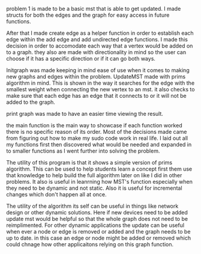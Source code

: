 
problem 1 is made to be a basic mst that is able to get updated. I made structs for both the edges and the graph for easy access in future functions.

After that I made create edge as a helper function in order to establish each edge within the add edge and add undirected edge functions. I made this decision in order to accomodate each way that a vertex would be added on to a graph. they also are made with directionality in mind so the user can choose if it has a specific direction or if it can go both ways.

Initgraph was made keeping in mind ease of use when it comes to making new graphs and edges within  the problem. UpdateMST made with prims algorithm in mind. This is shown in the way it searches for the edge with the smallest weight when connecting the new vertex to an mst. it also checks to make sure that each edge has an edge that it connects to or it will not be added to the graph. 

print graph was made to have an easier time viewing the result.

the main function is the main way to showcase if each function worked there is no specific reason of its order. Most of the decisions made came from figuring out how to make my sudo code work in real life. I laid out all my functions first then discovered what would be needed and expanded in to smaller functions as I went further into solving the problem.

The utility of this program is that it shows a simple version of prims algorithm. This can be used to help students learn a concept first them use that knowledge to help build the full algorithm later on like I did in other problems. It also is useful in leanrning how MST's function especially when they need to be dynamic and not static. Also it is useful for incremental changes which don't happen all at once. 

The utility of the algorithm its self can be useful in things like network design or other dynamic solutions. Here if new devices need to be added update mst would be helpful so that the whole graph does not need to be reimplimented. For other dynamic applications the update can be useful when ever a node or edge is removed or added and the graph needs to be up to date. in this case an edge or node might be added or removed which could chnage how other applicaitons relying on this graph function. 